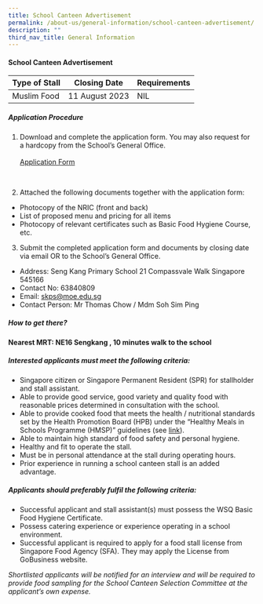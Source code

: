 ```yaml
---
title: School Canteen Advertisement
permalink: /about-us/general-information/school-canteen-advertisement/
description: ""
third_nav_title: General Information
---
```

#### **School Canteen Advertisement**

| Type of Stall | Closing Date | Requirements |
| -------- | -------- | -------- |
| Muslim Food | 11 August 2023 | NIL |


 ##### Application Procedure

1. Download and complete the application form. You may also request for a hardcopy
from the School’s General Office. <br><br>
 [Application Form](/files/application%20for%20canteen%20stall%20in%20existing%20school.pdf)
<br>

2. Attached the following documents together with the application form:
* Photocopy of the NRIC (front and back)
* List of proposed menu and pricing for all items
* Photocopy of relevant certificates such as Basic Food Hygiene Course, etc.

3. Submit the completed application form and documents by closing date via email OR to the School’s General Office.
* Address: Seng Kang Primary School 21 Compassvale Walk Singapore
545166
* Contact No: 63840809
* Email: [skps@moe.edu.sg](mailto:skps@moe.edu.sg)
* Contact Person: Mr Thomas Chow / Mdm Soh Sim Ping

##### How to get there?

**Nearest MRT: NE16 Sengkang , 10 minutes walk to the school**

##### Interested applicants must meet the following criteria:

* Singapore citizen or Singapore Permanent Resident (SPR) for stallholder and stall
assistant.
* Able to provide good service, good variety and quality food with reasonable prices
determined in consultation with the school.
* Able to provide cooked food that meets the health / nutritional standards set by
the Health Promotion Board (HPB) under the “Healthy Meals in Schools
Programme (HMSP)” guidelines (see [link](https://www.hpb.gov.sg/schools/school-programmes/healthy-meals-in-schools-programme)).
* Able to maintain high standard of food safety and personal hygiene.
* Healthy and fit to operate the stall.
* Must be in personal attendance at the stall during operating hours.
* Prior experience in running a school canteen stall is an added advantage.

##### Applicants should preferably fulfil the following criteria:

* Successful applicant and stall assistant(s) must possess the WSQ Basic Food
Hygiene Certificate.
* Possess catering experience or experience operating in a school environment.
* Successful applicant is required to apply for a food stall license from Singapore
Food Agency (SFA). They may apply the License from GoBusiness website.

*Shortlisted applicants will be notified for an interview and will be required to provide food
sampling for the School Canteen Selection Committee at the applicant’s own expense.*